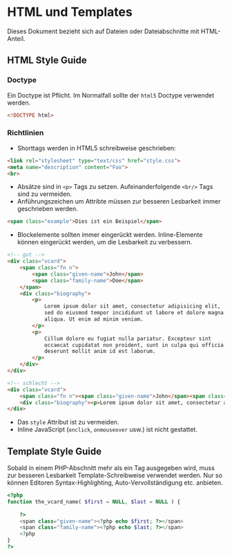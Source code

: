 # HTML und Templates

Dieses Dokument bezieht sich auf Dateien oder Dateiabschnitte mit HTML-Anteil.

## HTML Style Guide

### Doctype

Ein Doctype ist Pflicht. Im Normalfall sollte der `html5` Doctype verwendet werden.

```html
<!DOCTYPE html>
```

### Richtlinien

- Shorttags werden in HTML5 schreibweise geschrieben:

```html
<link rel="stylesheet" type="text/css" href="style.css">
<meta name="description" content="Foo">
<br>
```

- Absätze sind in `<p>` Tags zu setzen. Aufeinanderfolgende `<br/>` Tags sind zu vermeiden.
- Anführungszeichen um Attribte müssen zur besseren Lesbarkeit immer geschrieben werden.

```html
<span class="example">Dies ist ein Beispiel</span>
```

- Blockelemente sollten immer eingerückt werden. Inline-Elemente können eingerückt werden, um die Lesbarkeit zu verbessern.

```html
<!-- gut -->
<div class="vcard">
	<span class="fn n">
		<span class="given-name">John</span>
		<span class="family-name">Doe</span>
	</span>
	<div class="biography">
		<p>
			Lorem ipsum dolor sit amet, consectetur adipisicing elit,
			sed do eiusmod tempor incididunt ut labore et dolore magna
			aliqua. Ut enim ad minim veniam.
		</p>
		<p>
			Cillum dolore eu fugiat nulla pariatur. Excepteur sint
			occaecat cupidatat non proident, sunt in culpa qui officia 
			deserunt mollit anim id est laborum.
		</p>
	</div>
</div>

<!-- schlecht -->
<div class="vcard">
	<span class="fn n"><span class="given-name">John</span><span class="family-name">Doe</span></span>
	<div class="biography"><p>Lorem ipsum dolor sit amet, consectetur adipisicing elit, sed do eiusmod tempor incididunt ut labore et dolore magna aliqua. Ut enim ad minim veniam.</p><p>Cillum dolore eu fugiat nulla pariatur. Excepteur sint occaecat cupidatat non proident, sunt in culpa qui officia deserunt mollit anim id est laborum.</p></div>
</div>
```

- Das `style` Attribut ist zu vermeiden.
- Inline JavaScript (`onclick`, `onmouseover` usw.) ist nicht gestattet.

## Template Style Guide

Sobald in einem PHP-Abschnitt mehr als ein Tag ausgegeben wird, muss zur besseren Lesbarkeit Template-Schreibweise verwendet werden. Nur so können Editoren Syntax-Highlighting, Auto-Vervollständigung etc. anbieten.

```php
<?php 
function the_vcard_name( $first = NULL, $last = NULL ) {
	
	?>
	<span class="given-name"><?php echo $first; ?></span>
	<span class="family-name"><?php echo $last; ?></span>
	<?php
}
?>
```